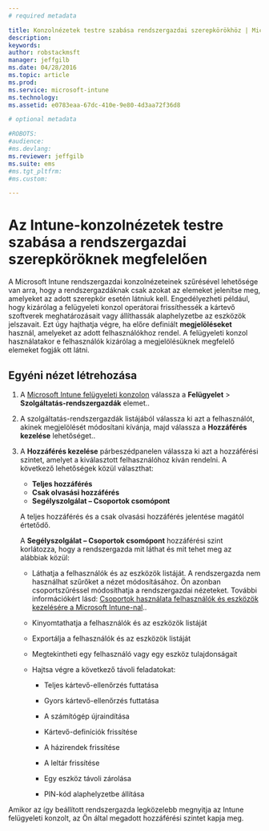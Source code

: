 ```yaml
---
# required metadata

title: Konzolnézetek testre szabása rendszergazdai szerepkörökhöz | Microsoft Intune
description:
keywords:
author: robstackmsft
manager: jeffgilb
ms.date: 04/28/2016
ms.topic: article
ms.prod:
ms.service: microsoft-intune
ms.technology:
ms.assetid: e0783eaa-67dc-410e-9e80-4d3aa72f36d8

# optional metadata

#ROBOTS:
#audience:
#ms.devlang:
ms.reviewer: jeffgilb
ms.suite: ems
#ms.tgt_pltfrm:
#ms.custom:

---
```


# Az Intune-konzolnézetek testre szabása a rendszergazdai szerepköröknek megfelelően
A Microsoft Intune rendszergazdai konzolnézeteinek szűrésével lehetősége van arra, hogy a rendszergazdáknak csak azokat az elemeket jelenítse meg, amelyeket az adott szerepkör esetén látniuk kell. Engedélyezheti például, hogy kizárólag a felügyeleti konzol operátorai frissíthessék a kártevő szoftverek meghatározásait vagy állíthassák alaphelyzetbe az eszközök jelszavait. Ezt úgy hajthatja végre, ha előre definiált **megjelöléseket** használ, amelyeket az adott felhasználókhoz rendel. A felügyeleti konzol használatakor e felhasználók kizárólag a megjelölésüknek megfelelő elemeket fogják ott látni.

## Egyéni nézet létrehozása

1.  A [Microsoft Intune felügyeleti konzolon](https://manage.microsoft.com) válassza a **Felügyelet** &gt; **Szolgáltatás-rendszergazdák** elemet..

2.  A szolgáltatás-rendszergazdák listájából válassza ki azt a felhasználót, akinek megjelölését módosítani kívánja, majd válassza a **Hozzáférés kezelése** lehetőséget..

3.  A **Hozzáférés kezelése** párbeszédpanelen válassza ki azt a hozzáférési szintet, amelyet a kiválasztott felhasználóhoz kíván rendelni. A következő lehetőségek közül választhat:

    -   **Teljes hozzáférés**
    -   **Csak olvasási hozzáférés**
    -   **Segélyszolgálat – Csoportok csomópont**

    A teljes hozzáférés és a csak olvasási hozzáférés jelentése magától értetődő. <!--- **Helpdesk - Groups Node** allows users to choose from one of the following designations that provide custom levels of access to the [!INCLUDE[wit_nextref](../includes/wit_nextref_md.md)] admin console:--->

    A **Segélyszolgálat – Csoportok csomópont** hozzáférési szint korlátozza, hogy a rendszergazda mit láthat és mit tehet meg az alábbiak közül:

    -   Láthatja a felhasználók és az eszközök listáját. A rendszergazda nem használhat szűrőket a nézet módosításához. Ön azonban csoportszűréssel módosíthatja a rendszergazdai nézeteket. További információkért lásd: [Csoportok használata felhasználók és eszközök kezelésére a Microsoft Intune-nal](use-groups-to-manage-users-and-devices-with-microsoft-intune.md)..

    -   Kinyomtathatja a felhasználók és az eszközök listáját

    -   Exportálja a felhasználók és az eszközök listáját

    -   Megtekintheti egy felhasználó vagy egy eszköz tulajdonságait

    -   Hajtsa végre a következő távoli feladatokat:

        -   Teljes kártevő-ellenőrzés futtatása

        -   Gyors kártevő-ellenőrzés futtatása

        -   A számítógép újraindítása

        -   Kártevő-definíciók frissítése

        -   A házirendek frissítése

        -   A leltár frissítése

        -   Egy eszköz távoli zárolása

        -   PIN-kód alaphelyzetbe állítása

Amikor az így beállított rendszergazda legközelebb megnyitja az Intune felügyeleti konzolt, az Ön által megadott hozzáférési szintet kapja meg.


<!--HONumber=May16_HO1-->


